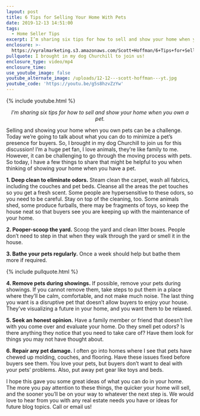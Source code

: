```yaml
---
layout: post
title: 6 Tips for Selling Your Home With Pets
date: 2019-12-13 14:51:00
tags:
  - Home Seller Tips
excerpt: I’m sharing six tips for how to sell and show your home when you own a pet.
enclosure: >-
  https://vyralmarketing.s3.amazonaws.com/Scott+Hoffman/6+Tips+for+Selling+Your+Home+With+Pets.mp4
pullquote: I brought in my dog Churchill to join us!
enclosure_type: video/mp4
enclosure_time:
use_youtube_image: false
youtube_alternate_image: /uploads/12-12---scott-hoffman---yt.jpg
youtube_code: 'https://youtu.be/g5s8hzvZzYw'
---
```


{% include youtube.html %}

<p style="text-align: center;"><em>I’m sharing six tips for how to sell and show your home when you own a pet.</em></p>

Selling and showing your home when you own pets can be a challenge. Today we’re going to talk about what you can do to minimize a pet’s presence for buyers. So, I brought in my dog Churchill to join us for this discussion\! I’m a huge pet fan, I love animals, they’re like family to me. However, it can be challenging to go through the moving process with pets. So today, I have a few things to share that might be helpful to you when thinking of showing your home when you have a pet.&nbsp;

**1\. Deep clean to eliminate odors.** Steam clean the carpet, wash all fabrics, including the couches and pet beds. Cleanse all the areas the pet touches so you get a fresh scent. Some people are hypersensitive to these odors, so you need to be careful. Stay on top of the cleaning, too. Some animals shed, some produce furballs, there may be fragments of toys, so keep the house neat so that buyers see you are keeping up with the maintenance of your home.&nbsp;

**2\. Pooper-scoop the yard.** Scoop the yard and clean litter boxes. People don’t need to step in that when they walk through the yard or smell it in the house.&nbsp;

**3\. Bathe your pets regularly.** Once a week should help but bathe them more if required.

{% include pullquote.html %}

**4\. Remove pets during showings.** If possible, remove your pets during showings. If you cannot remove them, take steps to put them in a place where they’ll be calm, comfortable, and not make much noise. The last thing you want is a disruptive pet that doesn’t allow buyers to enjoy your house. They’ve visualizing a future in your home, and you want them to be relaxed.&nbsp;

**5\. Seek an honest opinion.** Have a family member or friend that doesn’t live with you come over and evaluate your home. Do they smell pet odors? Is there anything they notice that you need to take care of? Have them look for things you may not have thought about.&nbsp;

**6\. Repair any pet damage.** I often go into homes where I see that pets have chewed up molding, couches, and flooring. Have these issues fixed before buyers see them. You love your pets, but buyers don’t want to deal with your pets’ problems. Also, put away pet gear like toys and beds.

I hope this gave you some great ideas of what you can do in your home. The more you pay attention to these things, the quicker your home will sell, and the sooner you’ll be on your way to whatever the next step is. We would love to hear from you with any real estate needs you have or ideas for future blog topics. Call or email us\!&nbsp;